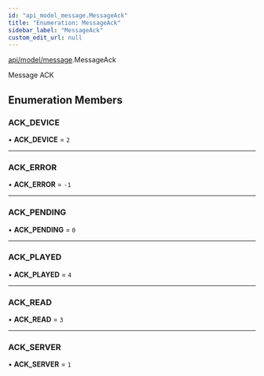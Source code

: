 ```yaml
---
id: "api_model_message.MessageAck"
title: "Enumeration: MessageAck"
sidebar_label: "MessageAck"
custom_edit_url: null
---
```


[api/model/message](/api/modules/api_model_message.md).MessageAck

Message ACK

## Enumeration Members

### ACK\_DEVICE

• **ACK\_DEVICE** = ``2``

___

### ACK\_ERROR

• **ACK\_ERROR** = ``-1``

___

### ACK\_PENDING

• **ACK\_PENDING** = ``0``

___

### ACK\_PLAYED

• **ACK\_PLAYED** = ``4``

___

### ACK\_READ

• **ACK\_READ** = ``3``

___

### ACK\_SERVER

• **ACK\_SERVER** = ``1``
